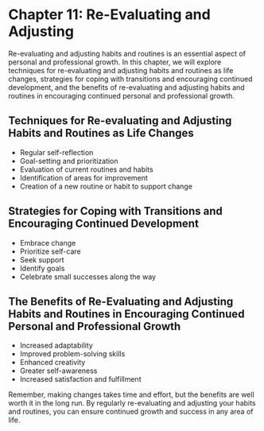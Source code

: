 Chapter 11: Re-Evaluating and Adjusting
=======================================

Re-evaluating and adjusting habits and routines is an essential aspect of personal and professional growth. In this chapter, we will explore techniques for re-evaluating and adjusting habits and routines as life changes, strategies for coping with transitions and encouraging continued development, and the benefits of re-evaluating and adjusting habits and routines in encouraging continued personal and professional growth.

Techniques for Re-evaluating and Adjusting Habits and Routines as Life Changes
------------------------------------------------------------------------------

* Regular self-reflection
* Goal-setting and prioritization
* Evaluation of current routines and habits
* Identification of areas for improvement
* Creation of a new routine or habit to support change

Strategies for Coping with Transitions and Encouraging Continued Development
----------------------------------------------------------------------------

* Embrace change
* Prioritize self-care
* Seek support
* Identify goals
* Celebrate small successes along the way

The Benefits of Re-Evaluating and Adjusting Habits and Routines in Encouraging Continued Personal and Professional Growth
-------------------------------------------------------------------------------------------------------------------------

* Increased adaptability
* Improved problem-solving skills
* Enhanced creativity
* Greater self-awareness
* Increased satisfaction and fulfillment

Remember, making changes takes time and effort, but the benefits are well worth it in the long run. By regularly re-evaluating and adjusting your habits and routines, you can ensure continued growth and success in any area of life.
